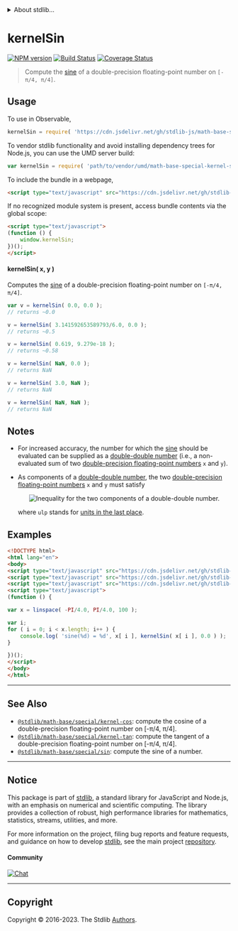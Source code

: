 <!--

@license Apache-2.0

Copyright (c) 2022 The Stdlib Authors.

Licensed under the Apache License, Version 2.0 (the "License");
you may not use this file except in compliance with the License.
You may obtain a copy of the License at

   http://www.apache.org/licenses/LICENSE-2.0

Unless required by applicable law or agreed to in writing, software
distributed under the License is distributed on an "AS IS" BASIS,
WITHOUT WARRANTIES OR CONDITIONS OF ANY KIND, either express or implied.
See the License for the specific language governing permissions and
limitations under the License.

-->


<details>
  <summary>
    About stdlib...
  </summary>
  <p>We believe in a future in which the web is a preferred environment for numerical computation. To help realize this future, we've built stdlib. stdlib is a standard library, with an emphasis on numerical and scientific computation, written in JavaScript (and C) for execution in browsers and in Node.js.</p>
  <p>The library is fully decomposable, being architected in such a way that you can swap out and mix and match APIs and functionality to cater to your exact preferences and use cases.</p>
  <p>When you use stdlib, you can be absolutely certain that you are using the most thorough, rigorous, well-written, studied, documented, tested, measured, and high-quality code out there.</p>
  <p>To join us in bringing numerical computing to the web, get started by checking us out on <a href="https://github.com/stdlib-js/stdlib">GitHub</a>, and please consider <a href="https://opencollective.com/stdlib">financially supporting stdlib</a>. We greatly appreciate your continued support!</p>
</details>

# kernelSin

[![NPM version][npm-image]][npm-url] [![Build Status][test-image]][test-url] [![Coverage Status][coverage-image]][coverage-url] <!-- [![dependencies][dependencies-image]][dependencies-url] -->

> Compute the [sine][sine] of a double-precision floating-point number on `[-π/4, π/4]`.



<section class="usage">

## Usage

To use in Observable,

```javascript
kernelSin = require( 'https://cdn.jsdelivr.net/gh/stdlib-js/math-base-special-kernel-sin@umd/browser.js' )
```

To vendor stdlib functionality and avoid installing dependency trees for Node.js, you can use the UMD server build:

```javascript
var kernelSin = require( 'path/to/vendor/umd/math-base-special-kernel-sin/index.js' )
```

To include the bundle in a webpage,

```html
<script type="text/javascript" src="https://cdn.jsdelivr.net/gh/stdlib-js/math-base-special-kernel-sin@umd/browser.js"></script>
```

If no recognized module system is present, access bundle contents via the global scope:

```html
<script type="text/javascript">
(function () {
    window.kernelSin;
})();
</script>
```

#### kernelSin( x, y )

Computes the [sine][sine] of a double-precision floating-point number on `[-π/4, π/4]`.

```javascript
var v = kernelSin( 0.0, 0.0 );
// returns ~0.0

v = kernelSin( 3.141592653589793/6.0, 0.0 );
// returns ~0.5

v = kernelSin( 0.619, 9.279e-18 );
// returns ~0.58

v = kernelSin( NaN, 0.0 );
// returns NaN

v = kernelSin( 3.0, NaN );
// returns NaN

v = kernelSin( NaN, NaN );
// returns NaN
```

</section>

<!-- /.usage -->

<section class="notes">

## Notes

-   For increased accuracy, the number for which the [sine][sine] should be evaluated can be supplied as a [double-double number][double-double-arithmetic] (i.e., a non-evaluated sum of two [double-precision floating-point numbers][ieee754] `x` and `y`).

-   As components of a [double-double number][double-double-arithmetic], the two [double-precision floating-point numbers][ieee754] `x` and `y` must satisfy 

    <!-- <equation class="equation" label="eq:double_double_inequality" align="center" raw="|y| \leq \frac{1}{2} \operatorname{ulp}(x)" alt="Inequality for the two components of a double-double number."> -->

    <div class="equation" align="center" data-raw-text="|y| \leq \frac{1}{2} \operatorname{ulp}(x)" data-equation="eq:double_double_inequality">
        <img src="https://cdn.jsdelivr.net/gh/stdlib-js/stdlib@819807799dc2df7eb037d5901624fa3169bce774/lib/node_modules/@stdlib/math/base/special/kernel-sin/docs/img/equation_double_double_inequality.svg" alt="Inequality for the two components of a double-double number.">
        <br>
    </div>

    <!-- </equation> -->

    where `ulp` stands for [units in the last place][ulp].

</section>

<!-- /.notes -->

<section class="examples">

## Examples

<!-- eslint no-undef: "error" -->

```html
<!DOCTYPE html>
<html lang="en">
<body>
<script type="text/javascript" src="https://cdn.jsdelivr.net/gh/stdlib-js/array-base-linspace@umd/browser.js"></script>
<script type="text/javascript" src="https://cdn.jsdelivr.net/gh/stdlib-js/constants-float64-pi@umd/browser.js"></script>
<script type="text/javascript" src="https://cdn.jsdelivr.net/gh/stdlib-js/math-base-special-kernel-sin@umd/browser.js"></script>
<script type="text/javascript">
(function () {

var x = linspace( -PI/4.0, PI/4.0, 100 );

var i;
for ( i = 0; i < x.length; i++ ) {
    console.log( 'sine(%d) = %d', x[ i ], kernelSin( x[ i ], 0.0 ) );
}

})();
</script>
</body>
</html>
```

</section>

<!-- /.examples -->

<!-- C interface documentation. -->



<!-- Section for related `stdlib` packages. Do not manually edit this section, as it is automatically populated. -->

<section class="related">

* * *

## See Also

-   <span class="package-name">[`@stdlib/math-base/special/kernel-cos`][@stdlib/math/base/special/kernel-cos]</span><span class="delimiter">: </span><span class="description">compute the cosine of a double-precision floating-point number on \[-π/4, π/4].</span>
-   <span class="package-name">[`@stdlib/math-base/special/kernel-tan`][@stdlib/math/base/special/kernel-tan]</span><span class="delimiter">: </span><span class="description">compute the tangent of a double-precision floating-point number on \[-π/4, π/4].</span>
-   <span class="package-name">[`@stdlib/math-base/special/sin`][@stdlib/math/base/special/sin]</span><span class="delimiter">: </span><span class="description">compute the sine of a number.</span>

</section>

<!-- /.related -->

<!-- Section for all links. Make sure to keep an empty line after the `section` element and another before the `/section` close. -->


<section class="main-repo" >

* * *

## Notice

This package is part of [stdlib][stdlib], a standard library for JavaScript and Node.js, with an emphasis on numerical and scientific computing. The library provides a collection of robust, high performance libraries for mathematics, statistics, streams, utilities, and more.

For more information on the project, filing bug reports and feature requests, and guidance on how to develop [stdlib][stdlib], see the main project [repository][stdlib].

#### Community

[![Chat][chat-image]][chat-url]

---

## Copyright

Copyright &copy; 2016-2023. The Stdlib [Authors][stdlib-authors].

</section>

<!-- /.stdlib -->

<!-- Section for all links. Make sure to keep an empty line after the `section` element and another before the `/section` close. -->

<section class="links">

[npm-image]: http://img.shields.io/npm/v/@stdlib/math-base-special-kernel-sin.svg
[npm-url]: https://npmjs.org/package/@stdlib/math-base-special-kernel-sin

[test-image]: https://github.com/stdlib-js/math-base-special-kernel-sin/actions/workflows/test.yml/badge.svg?branch=main
[test-url]: https://github.com/stdlib-js/math-base-special-kernel-sin/actions/workflows/test.yml?query=branch:main

[coverage-image]: https://img.shields.io/codecov/c/github/stdlib-js/math-base-special-kernel-sin/main.svg
[coverage-url]: https://codecov.io/github/stdlib-js/math-base-special-kernel-sin?branch=main

<!--

[dependencies-image]: https://img.shields.io/david/stdlib-js/math-base-special-kernel-sin.svg
[dependencies-url]: https://david-dm.org/stdlib-js/math-base-special-kernel-sin/main

-->

[chat-image]: https://img.shields.io/gitter/room/stdlib-js/stdlib.svg
[chat-url]: https://app.gitter.im/#/room/#stdlib-js_stdlib:gitter.im

[stdlib]: https://github.com/stdlib-js/stdlib

[stdlib-authors]: https://github.com/stdlib-js/stdlib/graphs/contributors

[umd]: https://github.com/umdjs/umd
[es-module]: https://developer.mozilla.org/en-US/docs/Web/JavaScript/Guide/Modules

[deno-url]: https://github.com/stdlib-js/math-base-special-kernel-sin/tree/deno
[umd-url]: https://github.com/stdlib-js/math-base-special-kernel-sin/tree/umd
[esm-url]: https://github.com/stdlib-js/math-base-special-kernel-sin/tree/esm
[branches-url]: https://github.com/stdlib-js/math-base-special-kernel-sin/blob/main/branches.md

[sine]: https://en.wikipedia.org/wiki/Sine

[double-double-arithmetic]: https://en.wikipedia.org/wiki/Quadruple-precision_floating-point_format#Double-double_arithmetic

[ieee754]: https://en.wikipedia.org/wiki/IEEE_floating_point

[ulp]: https://en.wikipedia.org/wiki/Unit_in_the_last_place

<!-- <related-links> -->

[@stdlib/math/base/special/kernel-cos]: https://github.com/stdlib-js/math-base-special-kernel-cos/tree/umd

[@stdlib/math/base/special/kernel-tan]: https://github.com/stdlib-js/math-base-special-kernel-tan/tree/umd

[@stdlib/math/base/special/sin]: https://github.com/stdlib-js/math-base-special-sin/tree/umd

<!-- </related-links> -->

</section>

<!-- /.links -->
